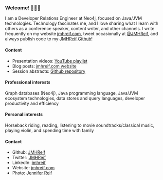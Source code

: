 ### Welcome! 👩🏽‍💻

<!--
**JMHReif/jmhreif** is a ✨ _special_ ✨ repository because its `README.md` (this file) appears on your GitHub profile.

Here are some ideas to get you started:

- 🔭 I’m currently working on ...
- 🌱 I’m currently learning ...
- 👯 I’m looking to collaborate on ...
- 🤔 I’m looking for help with ...
- 💬 Ask me about ...
- 📫 How to reach me: ...
- ⚡ Fun fact: ...
-->

I am a Developer Relations Engineer at Neo4j, focused on Java/JVM technologies. Technology fascinates me, and I love sharing what I learn with others as a conference speaker, content writer, and other channels. I write frequently on my website [jmhreif.com](https://jmhreif.com/), tweet occasionally at [@JMHReif](https://twitter.com/JMHReif), and always publish code to my [JMHReif Github](https://github.com/JMHReif)!

#### Content
* Presentation videos: [YouTube playlist](https://www.youtube.com/playlist?list=PLf8aIqYXdUo9Su_yALHM2Z4CPDnl491wt)
* Blog posts: [jmhreif.com website](https://jmhreif.com/)
* Session abstracts: [Github repository](https://github.com/JMHReif/session-abstracts)

#### Professional interests
Graph databases (Neo4j), Java programming language, Java/JVM ecosystem technologies, data stores and query languages, developer productivity and efficiency

#### Personal interests
Horseback riding, reading, listening to movie soundtracks/classical music, playing violin, and spending time with family

#### Contact
* Github: [JMHReif](https://github.com/JMHReif)
* Twitter: [JMHReif](https://twitter.com/JMHReif)
* LinkedIn: [jmhreif](https://www.linkedin.com/in/jmhreif/)
* Website: [jmhreif.com](https://jmhreif.com/)
* Photo: [Jennifer Reif](https://drive.google.com/file/d/1O5dz5mYIWHpjcmFZleyHtWIxMlo0uq51/view?usp=sharing)
